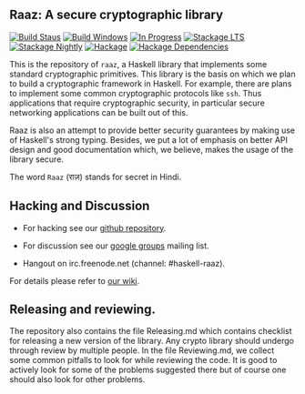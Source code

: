 Raaz: A secure cryptographic library
------------------------------------

[![Build Staus][travis-status]][travis-raaz]
[![Build Windows][appveyor-status]][appveyor-raaz]
[![In Progress][waffle-inprogress]][waffle-raaz]
[![Stackage LTS][stackage-lts-raaz-badge]][stackage-lts-raaz]
[![Stackage Nightly][stackage-nightly-raaz-badge]][stackage-nightly-raaz]
[![Hackage][hackage-badge]][hackage]
[![Hackage Dependencies][hackage-deps-badge]][hackage-deps]


This is the repository of `raaz`, a Haskell library that implements
some standard cryptographic primitives. This library is the basis on
which we plan to build a cryptographic framework in Haskell. For
example, there are plans to implement some common cryptographic
protocols like `ssh`. Thus applications that require cryptographic
security, in particular secure networking applications can be built
out of this.

Raaz is also an attempt to provide better security guarantees by
making use of Haskell's strong typing. Besides, we put a lot of
emphasis on better API design and good documentation which, we
believe, makes the usage of the library secure.

The word `Raaz` (&#x0930;&#x093E;&#x095B;) stands for secret in Hindi.

Hacking and Discussion
----------------------

* For hacking see our [github repository][repo].

* For discussion see our [google groups][emailgroups] mailing list.

* Hangout on irc.freenode.net (channel: #haskell-raaz).

For details please refer to [our wiki][wiki].

## Releasing and reviewing.

The repository also contains the file Releasing.md which contains
checklist for releasing a new version of the library. Any crypto
library should undergo through review by multiple people. In the file
Reviewing.md, we collect some common pitfalls to look for while
reviewing the code. It is good to actively look for some of the
problems suggested there but of course one should also look for other
problems.




[wiki]: <https://github.com/raaz-crypto/raaz/wiki> "Raaz Wiki"
[repo]: <https://github.com/raaz-crypto/raaz> "Raaz on github"

[emailgroups]: <https://groups.google.com/forum/#!forum/hraaz> "Raaz on Google groups"
[waffle-raaz]:   <http://waffle.io/raaz-crypto/raaz>
[waffle-inprogress]: <https://badge.waffle.io/raaz-crypto/raaz.svg?label=waffle%3Ain%20progress&title=In%20Progress>
[travis-status]: <https://secure.travis-ci.org/raaz-crypto/raaz.png> "Build status"
[travis-raaz]: <https://travis-ci.org/raaz-crypto/raaz>
[stackage-lts-raaz]: <http://stackage.org/lts/package/raaz>
[stackage-nightly-raaz]: <http://stackage.org/nightly/package/raaz>

[stackage-lts-raaz-badge]: <http://stackage.org/package/raaz/badge/lts>
[stackage-nightly-raaz-badge]: <http://stackage.org/package/raaz/badge/nightly>

[hackage]:       <https://hackage.haskell.org/package/raaz>
[hackage-badge]: <https://img.shields.io/hackage/v/raaz.svg>
[hackage-deps-badge]: <https://img.shields.io/hackage-deps/v/raaz.svg>
[hackage-deps]: <http://packdeps.haskellers.com/feed?needle=raaz>
[appveyor-status]: <https://ci.appveyor.com/api/projects/status/github/raaz-crypto/raaz?branch=master&svg=true>
[appveyor-raaz]: <https://ci.appveyor.com/project/raaz-crypto/raaz>
